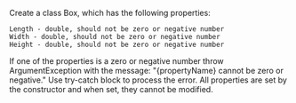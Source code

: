 Create a class Box, which has the following properties:

	Length - double, should not be zero or negative number
	Width - double, should not be zero or negative number
	Height - double, should not be zero or negative number

If one of the properties is a zero or negative number throw ArgumentException with the message: "{propertyName} cannot be zero or negative." Use try-catch block to process the error. All properties are set by the constructor and when set, they cannot be modified.
